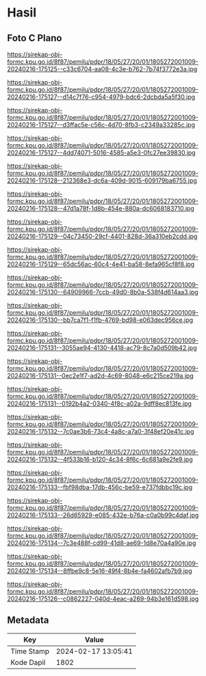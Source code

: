 # Hasil

## Foto C Plano

https://sirekap-obj-formc.kpu.go.id/8f87/pemilu/pdpr/18/05/27/20/01/1805272001009-20240216-175125--c33c6704-aa08-4c3e-b762-7b74f3772e3a.jpg

https://sirekap-obj-formc.kpu.go.id/8f87/pemilu/pdpr/18/05/27/20/01/1805272001009-20240216-175127--d14c7f76-c954-4979-bdc6-2dcbda5a5f30.jpg

https://sirekap-obj-formc.kpu.go.id/8f87/pemilu/pdpr/18/05/27/20/01/1805272001009-20240216-175127--d3ffac5e-c56c-4d70-8fb3-c2349a33285c.jpg

https://sirekap-obj-formc.kpu.go.id/8f87/pemilu/pdpr/18/05/27/20/01/1805272001009-20240216-175127--4dd74071-5016-4585-a5e3-0fc27ee39830.jpg

https://sirekap-obj-formc.kpu.go.id/8f87/pemilu/pdpr/18/05/27/20/01/1805272001009-20240216-175128--212368e3-dc6a-409d-9015-609179ba6755.jpg

https://sirekap-obj-formc.kpu.go.id/8f87/pemilu/pdpr/18/05/27/20/01/1805272001009-20240216-175128--47d1a78f-1d8b-454e-880a-dc6068183710.jpg

https://sirekap-obj-formc.kpu.go.id/8f87/pemilu/pdpr/18/05/27/20/01/1805272001009-20240216-175129--04c73450-29cf-4401-828d-36a310eb2cdd.jpg

https://sirekap-obj-formc.kpu.go.id/8f87/pemilu/pdpr/18/05/27/20/01/1805272001009-20240216-175129--65dc56ac-60c4-4e41-ba58-8efa965cf8f8.jpg

https://sirekap-obj-formc.kpu.go.id/8f87/pemilu/pdpr/18/05/27/20/01/1805272001009-20240216-175130--64909966-7ccb-49d0-8b0a-538f4d614aa3.jpg

https://sirekap-obj-formc.kpu.go.id/8f87/pemilu/pdpr/18/05/27/20/01/1805272001009-20240216-175130--bb7ca7f1-f1fb-4769-bd98-e063dec956ce.jpg

https://sirekap-obj-formc.kpu.go.id/8f87/pemilu/pdpr/18/05/27/20/01/1805272001009-20240216-175131--3055ae94-4130-4418-ac79-8c7a0d509b42.jpg

https://sirekap-obj-formc.kpu.go.id/8f87/pemilu/pdpr/18/05/27/20/01/1805272001009-20240216-175131--0ec2e1f7-ad2d-4c69-8048-e6c215ce219a.jpg

https://sirekap-obj-formc.kpu.go.id/8f87/pemilu/pdpr/18/05/27/20/01/1805272001009-20240216-175131--0192b4a2-0340-4f8c-a02a-9dff8ec813fe.jpg

https://sirekap-obj-formc.kpu.go.id/8f87/pemilu/pdpr/18/05/27/20/01/1805272001009-20240216-175132--7c0ae3b6-73c4-4a8c-a7a0-3f48ef20e41c.jpg

https://sirekap-obj-formc.kpu.go.id/8f87/pemilu/pdpr/18/05/27/20/01/1805272001009-20240216-175132--4f533b16-b120-4c34-8f6c-6c681a9e2fe9.jpg

https://sirekap-obj-formc.kpu.go.id/8f87/pemilu/pdpr/18/05/27/20/01/1805272001009-20240216-175133--fbf98dba-17db-456c-be59-e737fdbbc19c.jpg

https://sirekap-obj-formc.kpu.go.id/8f87/pemilu/pdpr/18/05/27/20/01/1805272001009-20240216-175133--26d65929-e085-432e-b76a-c0a0b99c4daf.jpg

https://sirekap-obj-formc.kpu.go.id/8f87/pemilu/pdpr/18/05/27/20/01/1805272001009-20240216-175134--7c3e488f-cd99-41d8-ae69-1d8e70a4a90e.jpg

https://sirekap-obj-formc.kpu.go.id/8f87/pemilu/pdpr/18/05/27/20/01/1805272001009-20240216-175134--8ffbe9c8-5e16-49f4-8b4e-fa4602afb7b9.jpg

https://sirekap-obj-formc.kpu.go.id/8f87/pemilu/pdpr/18/05/27/20/01/1805272001009-20240216-175126--c0862227-040d-4eac-a269-94b3e161d598.jpg


## Metadata

| Key        | Value               |
| ---------- | ------------------- |
| Time Stamp | 2024-02-17 13:05:41 |
| Kode Dapil | 1802                |



